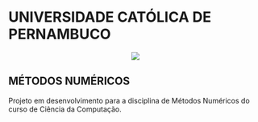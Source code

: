 # UNIVERSIDADE CATÓLICA DE PERNAMBUCO
<p align="center">
   <img src="http://www1.unicap.br/icam/wp-content/uploads/2019/06/marca_nova.svg" />
  </p>

## MÉTODOS NUMÉRICOS
Projeto em desenvolvimento para a disciplina de Métodos Numéricos do curso de Ciência da Computação.

